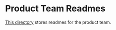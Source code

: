 # Product Team Readmes

[This directory](https://github.com/sourcegraph/handbook/tree/main/content/departments/engineering/product/readmes) stores readmes for the product team.
